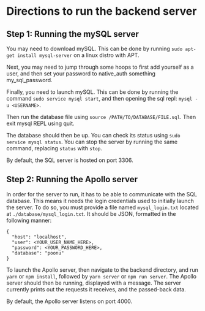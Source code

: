 # Directions to run the backend server

## Step 1: Running the mySQL server

You may need to download mySQL. This can be done by running `sudo apt-get install mysql-server` on a linux distro with APT.

Next, you may need to jump through some hoops to first add yourself as a user, and then set your password to native_auth something my_sql_password.

Finally, you need to launch mySQL. This can be done by running the command `sudo service mysql start`, and then opening the sql repl: `mysql -u <USERNAME>`.

Then run the database file using `source /PATH/TO/DATABASE/FILE.sql`. Then exit mysql REPL using quit.

The database should then be up. You can check its status using `sudo service mysql status`. You can stop the server by running the same command, replacing `status` with `stop`.

By default, the SQL server is hosted on port 3306.

## Step 2: Running the Apollo server

In order for the server to run, it has to be able to communicate with the SQL database. This means it needs the login credentials used to initially launch the server. To do so, you must provide a file named `mysql_login.txt` located at `./database/mysql_login.txt`. It should be JSON, formatted in the following manner:

```
{
  "host": "localhost",
  "user": <YOUR_USER_NAME_HERE>,
  "password": <YOUR_PASSWORD_HERE>,
  "database": "poonu"
}
```

To launch the Apollo server, then navigate to the backend directory, and run `yarn` or `npm install`, followed by `yarn server` or `npm run server`. The Apollo server should then be running, displayed with a message. The server currently prints out the requests it receives, and the passed-back data.

By default, the Apollo server listens on port 4000.
